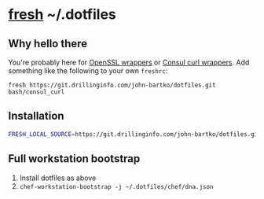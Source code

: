 # [fresh](https://freshshell.com/) ~/.dotfiles

## Why hello there
You're probably here for [OpenSSL wrappers](bash/openssl-wrappers) or [Consul curl wrappers](bash/consul_curl). Add something like the following to your own `freshrc`:

```
fresh https://git.drillinginfo.com/john-bartko/dotfiles.git bash/consul_curl
```

## Installation
``` sh
FRESH_LOCAL_SOURCE=https://git.drillinginfo.com/john-bartko/dotfiles.git bash -c "`curl -sL get.freshshell.com`"
```

## Full workstation bootstrap

1. Install dotfiles as above
2. `chef-workstation-bootstrap -j ~/.dotfiles/chef/dna.json`
